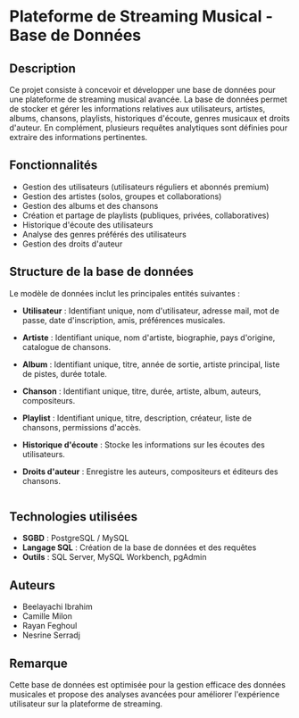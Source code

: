 # Plateforme de Streaming Musical - Base de Données

## Description
Ce projet consiste à concevoir et développer une base de données pour une plateforme de streaming musical avancée. La base de données permet de stocker et gérer les informations relatives aux utilisateurs, artistes, albums, chansons, playlists, historiques d'écoute, genres musicaux et droits d'auteur. En complément, plusieurs requêtes analytiques sont définies pour extraire des informations pertinentes.

## Fonctionnalités
- Gestion des utilisateurs (utilisateurs réguliers et abonnés premium)
- Gestion des artistes (solos, groupes et collaborations)
- Gestion des albums et des chansons
- Création et partage de playlists (publiques, privées, collaboratives)
- Historique d'écoute des utilisateurs
- Analyse des genres préférés des utilisateurs
- Gestion des droits d'auteur

## Structure de la base de données
Le modèle de données inclut les principales entités suivantes :
- **Utilisateur** : Identifiant unique, nom d'utilisateur, adresse mail, mot de passe, date d'inscription, amis, préférences musicales.
- **Artiste** : Identifiant unique, nom d'artiste, biographie, pays d'origine, catalogue de chansons.
- **Album** : Identifiant unique, titre, année de sortie, artiste principal, liste de pistes, durée totale.
- **Chanson** : Identifiant unique, titre, durée, artiste, album, auteurs, compositeurs.
- **Playlist** : Identifiant unique, titre, description, créateur, liste de chansons, permissions d'accès.
- **Historique d'écoute** : Stocke les informations sur les écoutes des utilisateurs.
- **Droits d'auteur** : Enregistre les auteurs, compositeurs et éditeurs des chansons.


   ```

## Technologies utilisées
- **SGBD** : PostgreSQL / MySQL
- **Langage SQL** : Création de la base de données et des requêtes
- **Outils** : SQL Server, MySQL Workbench, pgAdmin

## Auteurs
- Beelayachi Ibrahim
- Camille Milon
- Rayan Feghoul
- Nesrine Serradj


## Remarque
Cette base de données est optimisée pour la gestion efficace des données musicales et propose des analyses avancées pour améliorer l'expérience utilisateur sur la plateforme de streaming.

